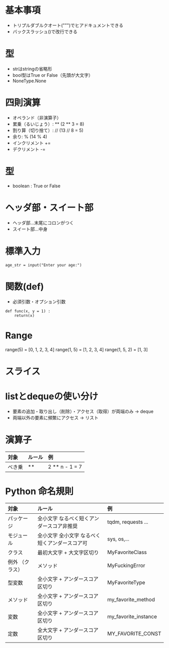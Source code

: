 # 基本事項

* トリプルダブルクオート(""")でヒアドキュメントできる
* バックスラッシュ(\)で改行できる

# 型

* strはstringの省略形
* bool型はTrue or False（先頭が大文字）
* NoneType.None

# 四則演算

* オペランド（非演算子）
* 累乗（るいじょう）: **  (2 ** 3 = 8)
* 割り算（切り捨て）: // (13 // 8 = 5)
* 余り: % (14 % 4)
* インクリメント +=
* デクリメント -=

# 型
* boolean : True or False

# ヘッダ部・スイート部

* ヘッダ部...末尾にコロンがつく
* スイート部...中身

# 標準入力

```
age_str = input("Enter your age:")
```

# 関数(def)

* 必須引数・オプション引数

```
def func(x, y = 1) :
	return(x)
```

# Range

range(5) = [0, 1, 2, 3, 4]
range(1, 5) = [1, 2, 3, 4]
range(1, 5, 2) = [1, 3]

# スライス

# listとdequeの使い分け

- 要素の追加・取り出し（削除）・アクセス（取得）が両端のみ → deque
- 両端以外の要素に頻繁にアクセス → リスト

# 演算子


| 対象 | ルール  | 例 |
|:---|:---|:---|
| べき乗 | ** | 2 ** n - 1 = 7 |

# Python 命名規則

| 対象 | ルール  | 例 |
|:---|:---|:---|
| パッケージ | 全小文字 なるべく短くアンダースコア非推奨|tqdm, requests ... |
| モジュール | 全小文字 全小文字 なるべく短くアンダースコア可 | sys, os,... |
| クラス | 最初大文字 + 大文字区切り | MyFavoriteClass |
| 例外 （クラス）| メソッド | MyFuckingError |
| 型変数 | 全小文字 + アンダースコア区切り | MyFavoriteType |
| メソッド | 全小文字 + アンダースコア区切り | my_favorite_method |
| 変数 | 全小文字 + アンダースコア区切り| my_favorite_instance |
| 定数 | 全大文字 + アンダースコア区切り| MY_FAVORITE_CONST|